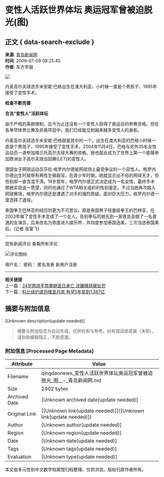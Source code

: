 # 变性人活跃世界体坛 奥运冠军曾被迫脱光(图)

## 正文 { data-search-exclude }


**来源**: [青岛新闻网](http://baoliao.qingdaonews.com/)  
**时间**: 2009-07-09 08:25:45  
**作者**: 东方早报

![](../../../images/attachement/jpg/site1/20090709/001d094935da0bbf7e8f11.jpg)

丹麦高尔夫球选手米安妮·巴格出生在澳大利亚，小时候一直是个男孩子，1995年接受了变性手术。

**检查不断完善**

**合法“变性人”活跃体坛**

由于严格的条款限制，迄今为止还没有一个变性人获得了奥运会的参赛资格。但在各单项体育比赛及非奥项目中，我们已经能见到越来越多变性人的身影。

丹麦高尔夫球选手米安妮·巴格就是其中的一个。出生在澳大利亚的巴格小时候一直是个男孩子，1995年接受了变性手术。2004年11月4日，巴格与另外35名女性运动员一道参加塔兰托高尔夫球大赛的资格，她也就此成为了世界上第一个能够参加欧洲女子高尔夫球巡回赛(LET)的变性人。

德国女子网球运动员莎拉·格罗内尔德是网球场上最受争议的一个双性人。格罗内尔德出生时就带有两性生殖器官，在青少年时期，她就显示出不俗的网球天才，但性别却一直含混不清。19岁那年，格罗内尔德正式决定成为一名女性，最终手术帮她实现这一愿望，同时也通过了WTA相关组织的性别鉴定。不过当她再次踏入网球赛场，格罗内尔德还是遭遇了对手的强烈质疑。面对巨大压力，格罗内尔德一度选择了退役。

泰国拳王巴林亚的经历则更为不可思议。原是泰国男子轻量级拳王的巴林亚，在2003年做了变性手术变成了一个女人。告别拳坛的她先到一家夜总会做了一名普通的女演员，后来改名为侬度进入娱乐界，并四度参加泰国选美，三次当选泰国美后。(记者 张宴飞)

---

现有新闻评论  查看所有评论

![评论图标](../../../images/34.files/ponglun01.gif)

用户名： 密码： 匿名发表 新用户注册

---

**相关链接**  
上一篇：[24岁网球手禁赛期首日身亡 涉嫌赌球被处罚](../08/content_8085975.htm)  
下一篇：[科比续约或将推至月底 有望5年拿到1.387亿](../08/content_8085978.htm)
<!-- tcd_original_link https://qingdaonews.com/content/2009-07/09/content_8086126_4.htm -->


## 摘要与附加信息

<!-- tcd_abstract -->
[Unknown description(update needed)]
<!-- tcd_abstract_end -->

> 摘要与附加信息为自动生成，仅供检索与参考。如有错误或遗漏（未知），请协助编辑指正，不胜感激。

### 附加信息 [Processed Page Metadata]

| Attribute       | Value                                  |
|-----------------|----------------------------------------|
| Filename        | qingdaonews_变性人活跃世界体坛奥运冠军曾被迫脱光_图__-_青岛新闻网.md                             |
| Size            | 2402 bytes                           |
| Archived Date   | [Unknown archived date(update needed)]                             |
| Original Link   | [[Unknown link(update needed)]]([Unknown link(update needed)])                       |
| Author          | [Unknown author(update needed)]                               |
| Region          | [Unknown region(update needed)]                               |
| Date            | [Unknown date(update needed)]                                 |
| Tags            | [Unknown tags(update needed)]                                 |
| Evaluation            | [Unknown type(update needed)]                                 |
<!-- tcd_table_end -->

本文由多元性别中文数字档案馆归档整理，仅供浏览。版权归原作者所有。
